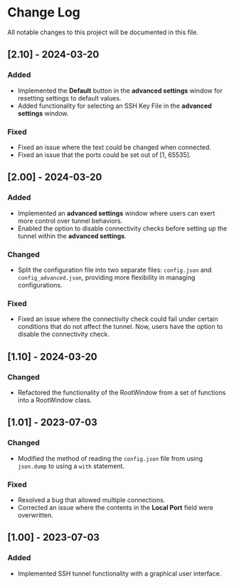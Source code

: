 # Change Log

All notable changes to this project will be documented in this file.

## [2.10] - 2024-03-20

### Added

- Implemented the **Default** button in the **advanced settings** window for resetting settings to default values.
- Added functionality for selecting an SSH Key File in the **advanced settings** window.

### Fixed

- Fixed an issue where the text could be changed when connected.
- Fixed an issue that the ports could be set out of [1, 65535].

## [2.00] - 2024-03-20

### Added

- Implemented an **advanced settings** window where users can exert more control over tunnel behaviors.
- Enabled the option to disable connectivity checks before setting up the tunnel within the **advanced settings**.

### Changed

- Split the configuration file into two separate files: `config.json` and `config_advanced.json`, providing more flexibility in managing configurations.

### Fixed

- Fixed an issue where the connectivity check could fail under certain conditions that do not affect the tunnel. Now, users have the option to disable the connectivity check.

## [1.10] - 2024-03-20

### Changed 

- Refactored the functionality of the RootWindow from a set of functions into a RootWindow class.

## [1.01] - 2023-07-03
   
### Changed

- Modified the method of reading the `config.json` file from using `json.dump` to using a `with` statement.

### Fixed

- Resolved a bug that allowed multiple connections.
- Corrected an issue where the contents in the **Local Port** field were overwritten.

## [1.00] - 2023-07-03
 
### Added

- Implemented SSH tunnel functionality with a graphical user interface.